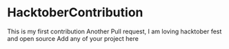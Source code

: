 # HacktoberContribution

This is my first contribution 
Another Pull request, I am loving hacktober fest and open source 
Add any of your project here 
